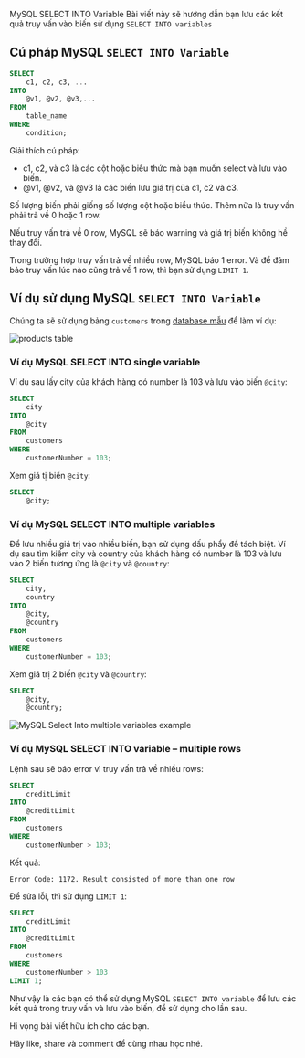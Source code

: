 MySQL SELECT INTO Variable
Bài viết này sẽ hướng dẫn bạn lưu các kết quả truy vấn vào biến sử dụng `SELECT INTO variables`

## Cú pháp MySQL `SELECT INTO Variable`

```sql
SELECT 
    c1, c2, c3, ...
INTO 
    @v1, @v2, @v3,...
FROM 
    table_name
WHERE 
    condition;
```
Giải thích cú pháp:

- c1, c2, và c3 là các cột hoặc biểu thức mà bạn muốn select và lưu vào biến.
- @v1, @v2, và @v3 là các biến lưu giá trị của c1, c2 và c3.

Số lượng biến phải giống số lượng cột hoặc biểu thức. Thêm nữa là truy vấn phải trả về 0 hoặc 1 row.

Nếu truy vấn trả về 0 row, MySQL sẽ báo warning và giá trị biến không hề thay đổi.

Trong trường hợp truy vấn trả về nhiều row, MySQL báo 1 error. Và để đảm bảo truy vấn lúc nào cũng trả về 1 row, thì bạn sử dụng `LIMIT 1`.

## Ví dụ sử dụng MySQL `SELECT INTO Variable`
Chúng ta sẽ sử dụng bảng `customers` trong [database mẫu](/2019/05/23/download-mysql-sample-database/) để làm ví dụ:

![products table](/wp-content/uploads/2019/06/products_table.png)

### Ví dụ MySQL SELECT INTO single variable
Ví dụ sau lấy city của khách hàng có number là 103 và lưu vào biến `@city`:

```sql
SELECT 
    city
INTO
    @city
FROM 
    customers
WHERE 
    customerNumber = 103;
```
Xem giá tị biến `@city`:

```sql
SELECT 
    @city;
```
### Ví dụ MySQL SELECT INTO multiple variables
Để lưu nhiều giá trị vào nhiều biến, bạn sử dụng dấu phẩy để tách biệt. Ví dụ sau tìm kiếm city và country của khách hàng có number là 103 và lưu vào 2 biến tương ứng là `@city` và `@country`:

```sql
SELECT 
    city,
    country 
INTO
    @city,
    @country
FROM 
    customers
WHERE 
    customerNumber = 103;
```
Xem giá trị 2 biến `@city` và `@country`:

```sql
SELECT 
    @city, 
    @country;
```
![MySQL Select Into multiple variables example](/wp-content/uploads/2019/06/MySQL-Select-Into-multiple-variables-example.png)

### Ví dụ MySQL SELECT INTO variable – multiple rows
Lệnh sau sẽ báo error vì truy vấn trả về nhiều rows:

```sql
SELECT 
    creditLimit
INTO
    @creditLimit
FROM 
    customers
WHERE 
    customerNumber > 103;
```
Kết quả:

```
Error Code: 1172. Result consisted of more than one row
```
Để sửa lỗi, thì sử dụng `LIMIT 1`:

```sql
SELECT 
    creditLimit
INTO
    @creditLimit
FROM 
    customers
WHERE 
    customerNumber > 103
LIMIT 1;
```
Như vậy là các bạn có thể sử dụng MySQL `SELECT INTO variable` để lưu các kết quả trong truy vấn và lưu vào biến, để sử dụng cho lần sau.

Hi vọng bài viết hữu ích cho các bạn.

Hãy like, share và comment để cùng nhau học nhé.